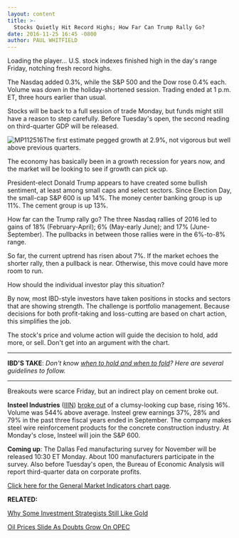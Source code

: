 ```yaml
---
layout: content
title: >-
  Stocks Quietly Hit Record Highs; How Far Can Trump Rally Go?
date: 2016-11-25 16:45 -0800
author: PAUL WHITFIELD
---
```






Loading the player...
U.S. stock indexes finished high in the day's range Friday, notching fresh record highs.


The Nasdaq added 0.3%, while the S&P 500 and the Dow rose 0.4% each. Volume was down in the holiday-shortened session. Trading ended at 1 p.m. ET, three hours earlier than usual.


Stocks will be back to a full session of trade Monday, but funds might still have a reason to step carefully. Before Tuesday's open, the second reading on third-quarter GDP will be released.


![MP112516](https://www.investors.com/wp-content/uploads/2016/11/MP112516-218x300.png)The first estimate pegged growth at 2.9%, not vigorous but well above previous quarters.


The economy has basically been in a growth recession for years now, and the market will be looking to see if growth can pick up.


President-elect Donald Trump appears to have created some bullish sentiment, at least among small caps and select sectors. Since Election Day, the small-cap S&P 600 is up 14%. The money center banking group is up 11%. The cement group is up 13%.


How far can the Trump rally go? The three Nasdaq rallies of 2016 led to gains of 18% (February-April); 6% (May-early June); and 17% (June-September). The pullbacks in between those rallies were in the 6%-to-8% range.


So far, the current uptrend has risen about 7%. If the market echoes the shorter rally, then a pullback is near. Otherwise, this move could have more room to run.


How should the individual investor play this situation?


By now, most IBD-style investors have taken positions in stocks and sectors that are showing strength. The challenge is portfolio management. Because decisions for both profit-taking and loss-cutting are based on chart action, this simplifies the job.


The stock's price and volume action will guide the decision to hold, add more, or sell. Don't get into an argument with the chart.




---


**IBD'S TAKE**: *Don't know [when to hold and when to fold](https://www.investors.com/how-to-invest/investors-corner/sell-and-take-profits-or-hold-here-are-several-guidelines-to-follow/)? Here are several guidelines to follow.*




---


Breakouts were scarce Friday, but an indirect play on cement broke out.


**Insteel Industries** ([IIIN](https://research.investors.com/quote.aspx?symbol=IIIN)) [broke out](http://education.investors.com/lesson.aspx?id=736311&sourceid=735787) of a clumsy-looking cup base, rising 16%. Volume was 544% above average.
Insteel grew earnings 37%, 28% and 79% in the past three fiscal years ended in September. The company makes steel wire reinforcement products for the concrete construction industry. At Monday's close, Insteel will join the S&P 600.


**Coming up**: The Dallas Fed manufacturing survey for November will be released 10:30 ET Monday. About 100 manufacturers participate in the survey. Also before Tuesday's open, the Bureau of Economic Analysis will report third-quarter data on corporate profits.


[Click here for the General Market Indicators chart page](https://www.investors.com/wp-content/uploads/2016/11/GMI_112816.pdf).


**RELATED:**


[Why Some Investment Strategists Still Like Gold](https://www.investors.com/etfs-and-funds/etfs/why-some-strategists-still-like-gold-despite-its-recent-weakness/)


[Oil Prices Slide As Doubts Grow On OPEC](https://www.investors.com/news/saudi-arabia-wants-big-production-cut-russia-will-only-freeze/)




